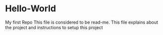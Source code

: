 # Hello-World
My first Repo
This file is considered to be read-me. 
This file explains about the project and instructions to setup this project
